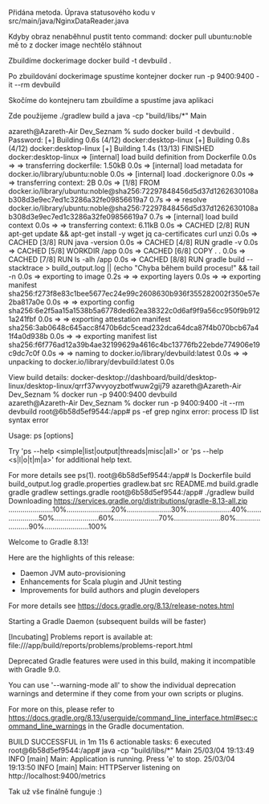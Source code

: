 Přidána metoda.
Úprava statusového kodu v src/main/java/NginxDataReader.java

Kdyby obraz nenaběhnul pustit tento command: docker pull ubuntu:noble mě to z docker image nechtělo stáhnout

Zbuildíme dockerimage docker build -t devbuild .

Po zbuildování dockerimage spustíme kontejner docker run -p 9400:9400 -it --rm devbuild

Skočíme do kontejneru tam zbuildíme a spustíme java aplikaci

Zde použijeme ./gradlew build a java -cp "build/libs/*" Main




azareth@Azareth-Air Dev_Seznam % sudo docker build -t devbuild .    
Password:
[+] Building 0.6s (4/12)                                                                             docker:desktop-linux
[+] Building 0.8s (4/12)                                                                             docker:desktop-linux
[+] Building 1.4s (13/13) FINISHED                                                                   docker:desktop-linux
 => [internal] load build definition from Dockerfile                                                                 0.0s
 => => transferring dockerfile: 1.50kB                                                                               0.0s
 => [internal] load metadata for docker.io/library/ubuntu:noble                                                      0.0s
 => [internal] load .dockerignore                                                                                    0.0s
 => => transferring context: 2B                                                                                      0.0s
 => [1/8] FROM docker.io/library/ubuntu:noble@sha256:72297848456d5d37d1262630108ab308d3e9ec7ed1c3286a32fe09856619a7  0.7s
 => => resolve docker.io/library/ubuntu:noble@sha256:72297848456d5d37d1262630108ab308d3e9ec7ed1c3286a32fe09856619a7  0.7s
 => [internal] load build context                                                                                    0.0s
 => => transferring context: 6.11kB                                                                                  0.0s
 => CACHED [2/8] RUN apt-get update &&     apt-get install -y     wget     jq     ca-certificates     curl     unzi  0.0s
 => CACHED [3/8] RUN java -version                                                                                   0.0s
 => CACHED [4/8] RUN gradle -v                                                                                       0.0s
 => CACHED [5/8] WORKDIR /app                                                                                        0.0s
 => CACHED [6/8] COPY . .                                                                                            0.0s
 => CACHED [7/8] RUN ls -alh /app                                                                                    0.0s
 => CACHED [8/8] RUN gradle build --stacktrace > build_output.log || (echo "Chyba během build procesu!" && tail -n   0.0s
 => exporting to image                                                                                               0.2s
 => => exporting layers                                                                                              0.0s
 => => exporting manifest sha256:f273f8e83c1bee5677ec24e99c2608630b936f355282002f350e57e2ba817a0e                    0.0s
 => => exporting config sha256:6e2f5aa15a1538b5a6778ded62ea38322c0d6af9f9a56cc950f9b9121a241fbf                      0.0s
 => => exporting attestation manifest sha256:3ab0648c645acc8f470b6dc5cead232dca64dca87f4b070bcb67a41f4a0d938b        0.0s
 => => exporting manifest list sha256:f6f776ad12a39b4ae32199629a4616c4bc13776fb22ebde774906e19c9dc7c0f               0.0s
 => => naming to docker.io/library/devbuild:latest                                                                   0.0s
 => => unpacking to docker.io/library/devbuild:latest                                                                0.0s

View build details: docker-desktop://dashboard/build/desktop-linux/desktop-linux/qrrf37wvyoyzbotfwuw2gij79
azareth@Azareth-Air Dev_Seznam % docker run -p 9400:9400 devbuild   
azareth@Azareth-Air Dev_Seznam % docker run -p 9400:9400 -it --rm devbuild
root@6b58d5ef9544:/app# ps -ef grep nginx
error: process ID list syntax error

Usage:
 ps [options]

 Try 'ps --help <simple|list|output|threads|misc|all>'
  or 'ps --help <s|l|o|t|m|a>'
 for additional help text.

For more details see ps(1).
root@6b58d5ef9544:/app# ls
Dockerfile  build         build_output.log  gradle.properties  gradlew.bat      src
README.md   build.gradle  gradle            gradlew            settings.gradle
root@6b58d5ef9544:/app# ./gradlew build
Downloading https://services.gradle.org/distributions/gradle-8.13-all.zip
......................10%......................20%......................30%......................40%......................50%......................60%......................70%.......................80%......................90%......................100%

Welcome to Gradle 8.13!

Here are the highlights of this release:
 - Daemon JVM auto-provisioning
 - Enhancements for Scala plugin and JUnit testing
 - Improvements for build authors and plugin developers

For more details see https://docs.gradle.org/8.13/release-notes.html

Starting a Gradle Daemon (subsequent builds will be faster)

[Incubating] Problems report is available at: file:///app/build/reports/problems/problems-report.html

Deprecated Gradle features were used in this build, making it incompatible with Gradle 9.0.

You can use '--warning-mode all' to show the individual deprecation warnings and determine if they come from your own scripts or plugins.

For more on this, please refer to https://docs.gradle.org/8.13/userguide/command_line_interface.html#sec:command_line_warnings in the Gradle documentation.

BUILD SUCCESSFUL in 1m 11s
6 actionable tasks: 6 executed
root@6b58d5ef9544:/app# java -cp "build/libs/*" Main
25/03/04 19:13:49 INFO [main] Main: Application is running. Press 'e' to stop.
25/03/04 19:13:50 INFO [main] Main: HTTPServer listening on http://localhost:9400/metrics

Tak už vše finálně funguje :)

